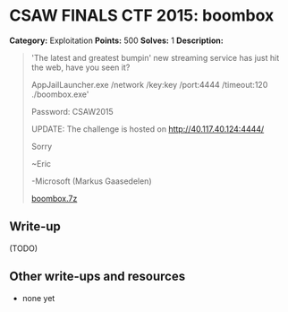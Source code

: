 # CSAW FINALS CTF 2015: boombox

**Category:** Exploitation
**Points:** 500
**Solves:** 1
**Description:**

> 'The latest and greatest bumpin' new streaming service has just hit the web, have you seen it?
> 
> AppJailLauncher.exe /network /key:key /port:4444 /timeout:120 ./boombox.exe'
> 
> Password: CSAW2015
> 
> UPDATE: The challenge is hosted on <http://40.117.40.124:4444/>
> 
> Sorry
> 
> ~Eric
> 
> -Microsoft (Markus Gaasedelen)
> 
> [boombox.7z](./boombox.7z)


## Write-up

(TODO)

## Other write-ups and resources

* none yet
